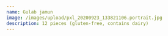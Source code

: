 ```yaml
---
name: Gulab jamun
image: /images/upload/pxl_20200923_133821106.portrait.jpg
description: 12 pieces (gluten-free, contains dairy)
---
```

